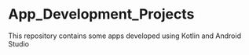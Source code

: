 # App_Development_Projects
This repository contains some apps developed using Kotlin and Android Studio
